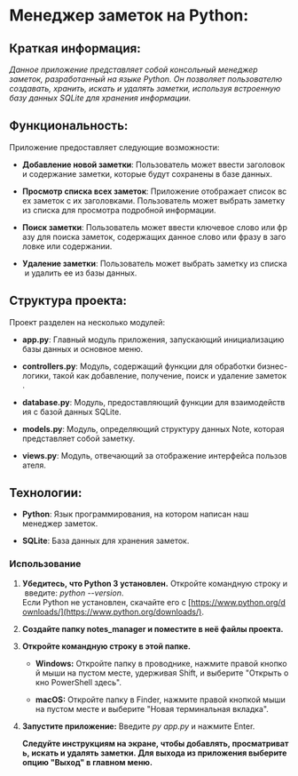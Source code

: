 # Менеджер заметок на Python:
## Краткая информация:
*Данное приложение представляет собой консольный менеджер заметок, разработанный на языке Python. Он позволяет пользователю создавать, хранить, искать и удалять заметки, используя встроенную базу данных SQLite для хранения информации.*

## Функциональность:
Приложение предоставляет следующие возможности:

- **Добавление новой заметки**: Пользователь может ввести заголовок и содержание заметки, которые будут сохранены в базе данных.
    
- **Просмотр списка всех заметок**: Приложение отображает список всех заметок с их заголовками. Пользователь может выбрать заметку из списка для просмотра подробной информации.
    
- **Поиск заметки**: Пользователь может ввести ключевое слово или фразу для поиска заметок, содержащих данное слово или фразу в заголовке или содержании.
    
- **Удаление заметки**: Пользователь может выбрать заметку из списка и удалить ее из базы данных.

## Структура проекта:
Проект разделен на несколько модулей:

- **app.py**: Главный модуль приложения, запускающий инициализацию базы данных и основное меню.
    
- **controllers.py**: Модуль, содержащий функции для обработки бизнес-логики, такой как добавление, получение, поиск и удаление заметок.
    
- **database.py**: Модуль, предоставляющий функции для взаимодействия с базой данных SQLite.
    
- **models.py**: Модуль, определяющий структуру данных Note, которая представляет собой заметку.
    
- **views.py**: Модуль, отвечающий за отображение интерфейса пользователя.

## Технологии:
- **Python**: Язык программирования, на котором написан наш менеджер заметок.
    
- **SQLite**: База данных для хранения заметок.

### Использование

1. **Убедитесь, что Python 3 установлен.** Откройте командную строку и введите: *python --version*.  Если Python не установлен, скачайте его с [https://www.python.org/downloads/](https://www.python.org/downloads/).
    
2. **Создайте папку notes_manager и поместите в неё файлы проекта.**
    
3. **Откройте командную строку в этой папке.**
    
    - **Windows:** Откройте папку в проводнике, нажмите правой кнопкой мыши на пустом месте, удерживая Shift, и выберите "Открыть окно PowerShell здесь".
        
    - **macOS:** Откройте папку в Finder, нажмите правой кнопкой мыши на пустом месте и выберите "Новая терминальная вкладка".
        

4. **Запустите приложение:** Введите *py app.py* и нажмите Enter.


	**Следуйте инструкциям на экране, чтобы добавлять, просматривать, искать и удалять заметки. Для выхода из приложения выберите опцию "Выход" в главном меню.**